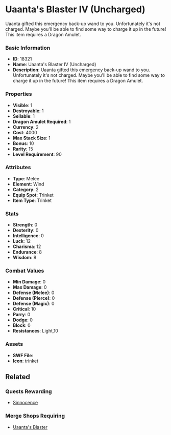 # Uaanta's Blaster IV (Uncharged)

Uaanta gifted this emergency back-up wand to you. Unfortunately it's not charged. Maybe you'll be able to find some way to charge it up in the future! This item requires a Dragon Amulet.

### Basic Information

- **ID**: 18321
- **Name**: Uaanta&#039;s Blaster IV (Uncharged)
- **Description**: Uaanta gifted this emergency back-up wand to you. Unfortunately it&#039;s not charged. Maybe you&#039;ll be able to find some way to charge it up in the future! This item requires a Dragon Amulet.

### Properties

- **Visible**: 1
- **Destroyable**: 1
- **Sellable**: 1
- **Dragon Amulet Required**: 1
- **Currency**: 2
- **Cost**: 4000
- **Max Stack Size**: 1
- **Bonus**: 10
- **Rarity**: 15
- **Level Requirement**: 90

### Attributes

- **Type**: Melee
- **Element**: Wind
- **Category**: 2
- **Equip Spot**: Trinket
- **Item Type**: Trinket

### Stats

- **Strength**: 0
- **Dexterity**: 0
- **Intelligence**: 0
- **Luck**: 12
- **Charisma**: 12
- **Endurance**: 8
- **Wisdom**: 8

### Combat Values

- **Min Damage**: 0
- **Max Damage**: 0
- **Defense (Melee)**: 0
- **Defense (Pierce)**: 0
- **Defense (Magic)**: 0
- **Critical**: 10
- **Parry**: 0
- **Dodge**: 0
- **Block**: 0
- **Resistances**: Light,10

### Assets

- **SWF File**: 
- **Icon**: trinket

## Related

### Quests Rewarding

- [Sinnocence](../quests/1531-sinnocence.md)

### Merge Shops Requiring

- [Uaanta's Blaster](../merge-shops/315-uaanta-s-blaster.md)

